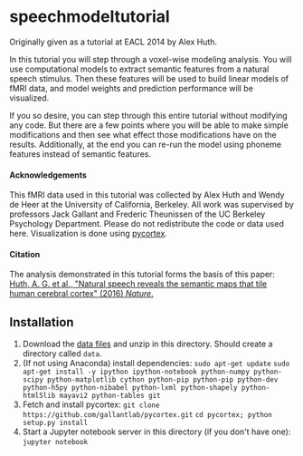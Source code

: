 # speechmodeltutorial

Originally given as a tutorial at EACL 2014 by Alex Huth.

In this tutorial you will step through a voxel-wise modeling analysis. You will use computational models to extract semantic features from a natural speech stimulus. Then these features will be used to build linear models of fMRI data, and model weights and prediction performance will be visualized.

If you so desire, you can step through this entire tutorial without modifying any code. But there are a few points where you will be able to make simple modifications and then see what effect those modifications have on the results. Additionally, at the end you can re-run the model using phoneme features instead of semantic features.

#### Acknowledgements
This fMRI data used in this tutorial was collected by Alex Huth and Wendy de Heer at the University of California, Berkeley. All work was supervised by professors Jack Gallant and Frederic Theunissen of the UC Berkeley Psychology Department. Please do not redistribute the code or data used here. Visualization is done using [pycortex](http://pycortex.org).

#### Citation
The analysis demonstrated in this tutorial forms the basis of this paper:
[Huth, A. G. et al., "Natural speech reveals the semantic maps that tile human cerebral cortex" (2016) _Nature_.](https://www.nature.com/articles/nature17637)

Installation
------------
1. Download the [data files](https://utexas.box.com/s/z9fcf3ay3w6xvl0ylddqejksjsoehghz) and unzip in this directory. Should create a directory called `data`.
2. (If not using Anaconda) install dependencies:
`sudo apt-get update`
`sudo apt-get install -y ipython ipython-notebook python-numpy python-scipy python-matplotlib cython python-pip python-pip python-dev python-h5py python-nibabel python-lxml python-shapely python-html5lib mayavi2 python-tables git`
3. Fetch and install pycortex:
`git clone https://github.com/gallantlab/pycortex.git`
`cd pycortex; python setup.py install`
4. Start a Jupyter notebook server in this directory (if you don't have one):
`jupyter notebook`
